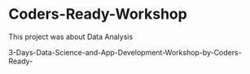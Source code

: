 # Coders-Ready-Workshop

This project was about Data Analysis

3-Days-Data-Science-and-App-Development-Workshop-by-Coders-Ready-
